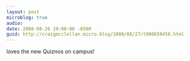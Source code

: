 ```yaml
---
layout: post
microblog: true
audio: 
date: 2008-08-26 19:00:00 -0500
guid: http://craigmcclellan.micro.blog/2008/08/27/t900658458.html
---
```

loves the new Quiznos on campus!
